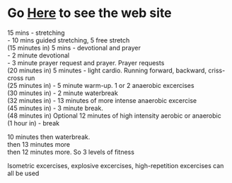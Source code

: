 # Go [Here](https://dallen72.github.io/portfolio) to see the web site

15 mins - stretching  
	- 10 mins guided stretching, 5 free stretch  
 (15 minutes in) 5 mins - devotional and prayer  
	- 2 minute devotional  
	- 3 minute prayer request and prayer. Prayer requests   
(20 minutes in) 5 minutes - light cardio. Running forward, backward, criss-cross run  
(25 minutes in) - 5 minute warm-up. 1 or 2 anaerobic excercises   
(30 minutes in) - 2 minute waterbreak  
(32 minutes in) - 13 minutes of more intense anaerobic excercise  
(45 minutes in) - 3 minute break.   
(48 minutes in) Optional 12 minutes of high intensity aerobic or anaerobic  
(1 hour in) - break  
  
  
10 minutes then waterbreak.  
then 13 minutes more  
then 12 minutes more. So 3 levels of fitness  
  
Isometric excercises, explosive excercises, high-repetition excercises can all be used  
